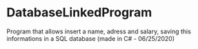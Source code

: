 # DatabaseLinkedProgram
Program that allows insert a name, adress and salary, saving this informations in a SQL database (made in C# - 06/25/2020)
